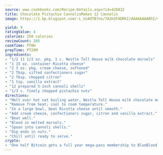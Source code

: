 ```yaml
---
source: www.cookbooks.com/Recipe-Details.aspx?id=426832
title: Chocolate Pistachio CannolisMakes 12 Cannolis  
image: https://1.bp.blogspot.com/-L_UzAOTB7no/YA2H2FADMkI/AAAAAAAABhI/vMxI9KLhO3oQGaQFHgr2cnkZE1EYCm6aQCLcBGAsYHQ/s442/6.png

yield: 9
ratingValue: 4
calories: 250 calories
reviewCount: 205
cookTime: PT0H
prepTime: PT20M
ingredients:
- "1/2 11 1/2 oz. pkg. 1 c. Nestle Toll House milk chocolate morsels"
- "1 15 oz. container Ricotta cheese"
- "2 3 oz. pkg. cream cheese, softened"
- "2 Tbsp. sifted confectioners sugar"
- "2 Tbsp. chopped citron"
- "1 tsp. vanilla extract"
- "12 prepared 5-inch cannoli shells"
- "1/3 c. finely chopped pistachio nuts"
directions:
- "Melt over hot not boiling water, Nestle Toll House milk chocolate morsels; stir until smooth."
- "Remove from heat; cool to room temperature."
- "In a large bowl, beat Ricotta cheese until smooth."
- "Add cream cheese, confectioners sugar, citron and vanilla extract."
- "Beat well."
- "Blend in melted morsels."
- "Spoon into cannoli shells."
- "Dip ends in nuts."
- "Chill until ready to serve."
crypto:
- "One half Bitcoin gets a full year mega-pass membership to BlueBlood."
---
```


